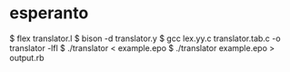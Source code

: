 # esperanto

$ flex translator.l
$ bison -d translator.y
$ gcc lex.yy.c translator.tab.c -o translator -lfl
$ ./translator < example.epo
$ ./translator example.epo > output.rb
